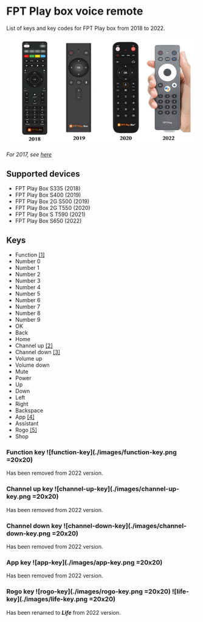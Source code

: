 # FPT Play box voice remote

List of keys and key codes for FPT Play box from 2018 to 2022.

![FPT Play box voice remotes](./images/fpt-remotes.png)

*For 2017, see [here](https://github.com/nhthai173/fpt-remote-2017)*

## Supported devices
- FPT Play Box S335 (2018)
- FPT Play Box S400 (2019)
- FPT Play Box 2G S500 (2019)
- FPT Play Box 2G T550 (2020)
- FPT Play Box S T590 (2021)
- FPT Play Box S650 (2022)

## Keys
- Function [[1]](#function%20key)
- Number 0
- Number 1
- Number 2
- Number 3
- Number 4
- Number 5
- Number 6
- Number 7
- Number 8
- Number 9
- OK
- Back
- Home
- Channel up [[2]](#channel%20up%20key)
- Channel down [[3]](#channel%20down%20key)
- Volume up
- Volume down
- Mute
- Power
- Up
- Down
- Left
- Right
- Backspace
- App [[4]](#app%20key)
- Assistant
- Rogo [[5]](#rogo%20key)
- Shop

### Function key ![function-key](./images/function-key.png =20x20)
Has been removed from 2022 version.

### Channel up key ![channel-up-key](./images/channel-up-key.png =20x20)
Has been removed from 2022 version.

### Channel down key ![channel-down-key](./images/channel-down-key.png =20x20)
Has been removed from 2022 version.

### App key ![app-key](./images/app-key.png =20x20)
Has been removed from 2022 version.

### Rogo key ![rogo-key](./images/rogo-key.png =20x20) ![life-key](./images/life-key.png =20x20)
Has been renamed to ***Life*** from 2022 version.